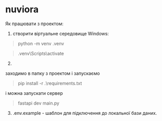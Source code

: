 # nuviora

Як працювати з проектом:

1) створити віртуальне середовище
Windows:

>python -m venv .venv 

>.venv\Scripts\activate

2)
заходимо в папку з проектом і запускаємо
>pip install -r .\requirements.txt

і можна запускати сервер
>fastapi dev main.py


3) .env.example - шаблон для підключення до локальної бази даних.
